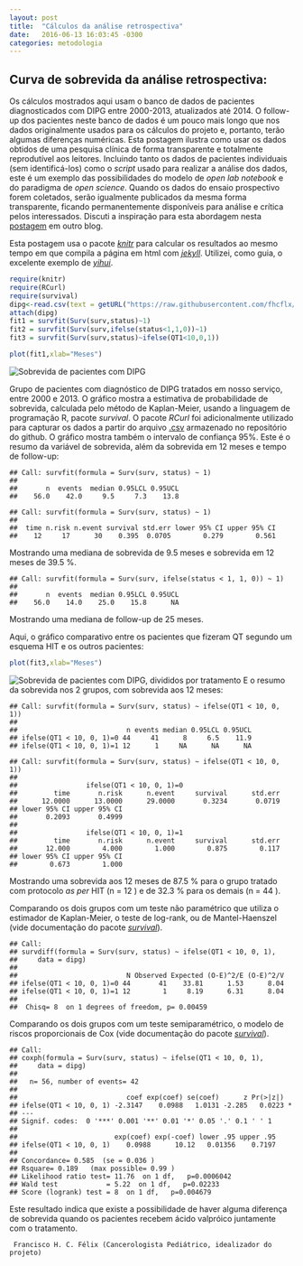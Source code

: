 ```yaml
---
layout: post
title:  "Cálculos da análise retrospectiva"
date:   2016-06-13 16:03:45 -0300
categories: metodologia
---
```


## Curva de sobrevida da análise retrospectiva:

Os cálculos mostrados aqui usam o banco de dados de pacientes diagnosticados com DIPG entre 2000-2013, atualizados até 2014. O follow-up dos pacientes neste banco de dados é um pouco mais longo que nos dados originalmente usados para os cálculos do projeto e, portanto, terão algumas diferenças numéricas. Esta postagem ilustra como usar os dados obtidos de uma pesquisa clínica de forma transparente e totalmente reprodutível aos leitores. Incluindo tanto os dados de pacientes individuais (sem identificá-los) como o _script_ usado para realizar a análise dos dados, este é um exemplo das possibilidades do modelo de _open lab notebook_ e do paradigma de _open science_. Quando os dados do ensaio prospectivo forem coletados, serão igualmente publicados da mesma forma transparente, ficando permanentemente disponíveis para análise e crítica pelos interessados. Discuti a inspiração para esta abordagem nesta [postagem](http://fhcflx.github.io/pharmakon/jekyll/update/2016/05/01/Migrando-meu-blog-para-Github-Pages-usando-Jekyll.html) em outro blog.

Esta postagem usa o pacote [_knitr_](http://yihui.name/knitr/) para calcular os resultados ao mesmo tempo em que compila a página em html com [_jekyll_](https://jekyllrb.com/).
Utilizei, como guia, o excelente exemplo de [_yihui_](https://github.com/yihui/knitr).


```r
require(knitr)
require(RCurl)
require(survival)
dipg<-read.csv(text = getURL("https://raw.githubusercontent.com/fhcflx/valkyrie/gh-pages/assets/data/dipg.csv"))
attach(dipg)  
fit1 = survfit(Surv(surv,status)~1)  
fit2 = survfit(Surv(surv,ifelse(status<1,1,0))~1)  
fit3 = survfit(Surv(surv,status)~ifelse(QT1<10,0,1))  
```


```r
plot(fit1,xlab="Meses")
```

![Sobrevida de pacientes com DIPG](https://github.com/fhcflx/valkyrie/blob/gh-pages/figure/source/2016-06-13-Cálculos-da-análise-retrospectiva/Sobrevida-1.png?raw=T)

Grupo de pacientes com diagnóstico de DIPG tratados em nosso serviço, entre 2000 e 2013. O gráfico mostra a estimativa de probabilidade de sobrevida, calculada pelo método de Kaplan-Meier, usando a linguagem de programação R, pacote *survival*. O pacote *RCurl* foi adicionalmente utilizado para capturar os dados a partir do arquivo [.csv](https://github.com/fhcflx/valkyrie/blob/gh-pages/assets/stat/dipg.csv) armazenado no repositório do github. O gráfico mostra também o intervalo de confiança 95%.
Este é o resumo da variável de sobrevida, além da sobrevida em 12 meses e tempo de follow-up:


```
## Call: survfit(formula = Surv(surv, status) ~ 1)
##
##       n  events  median 0.95LCL 0.95UCL
##    56.0    42.0     9.5     7.3    13.8
```


```
## Call: survfit(formula = Surv(surv, status) ~ 1)
##
##  time n.risk n.event survival std.err lower 95% CI upper 95% CI
##    12     17      30    0.395  0.0705        0.279        0.561
```

Mostrando uma mediana de sobrevida de 9.5 meses e sobrevida em 12 meses de 39.5 %.


```
## Call: survfit(formula = Surv(surv, ifelse(status < 1, 1, 0)) ~ 1)
##
##       n  events  median 0.95LCL 0.95UCL
##    56.0    14.0    25.0    15.8      NA
```

Mostrando uma mediana de follow-up de 25 meses.

Aqui, o gráfico comparativo entre os pacientes que fizeram QT segundo um esquema HIT e os outros pacientes:


```r
plot(fit3,xlab="Meses")
```

![Sobrevida de pacientes com DIPG, divididos por tratamento](https://github.com/fhcflx/valkyrie/blob/gh-pages/figure/source/2016-06-13-Cálculos-da-análise-retrospectiva/Sobrevida2-1.png?raw=T)
E o resumo da sobrevida nos 2 grupos, com sobrevida aos 12 meses:

```
## Call: survfit(formula = Surv(surv, status) ~ ifelse(QT1 < 10, 0, 1))
##
##                           n events median 0.95LCL 0.95UCL
## ifelse(QT1 < 10, 0, 1)=0 44     41      8     6.5    11.9
## ifelse(QT1 < 10, 0, 1)=1 12      1     NA      NA      NA
```

```
## Call: survfit(formula = Surv(surv, status) ~ ifelse(QT1 < 10, 0, 1))
##
##                 ifelse(QT1 < 10, 0, 1)=0
##         time       n.risk      n.event     survival      std.err
##      12.0000      13.0000      29.0000       0.3234       0.0719
## lower 95% CI upper 95% CI
##       0.2093       0.4999
##
##                 ifelse(QT1 < 10, 0, 1)=1
##         time       n.risk      n.event     survival      std.err
##       12.000        4.000        1.000        0.875        0.117
## lower 95% CI upper 95% CI
##        0.673        1.000
```

Mostrando uma sobrevida aos 12 meses de 87.5 % para o grupo tratado com protocolo _as per_ HIT (n = 12 ) e de 32.3 % para os demais (n = 44 ).

Comparando os dois grupos com um teste não paramétrico que utiliza o estimador de Kaplan-Meier, o teste de log-rank, ou de Mantel-Haenszel (vide documentação do pacote [_survival_](https://cran.r-project.org/web/packages/survival/survival.pdf)).

```
## Call:
## survdiff(formula = Surv(surv, status) ~ ifelse(QT1 < 10, 0, 1),
##     data = dipg)
##
##                           N Observed Expected (O-E)^2/E (O-E)^2/V
## ifelse(QT1 < 10, 0, 1)=0 44       41    33.81      1.53      8.04
## ifelse(QT1 < 10, 0, 1)=1 12        1     8.19      6.31      8.04
##
##  Chisq= 8  on 1 degrees of freedom, p= 0.00459
```
Comparando os dois grupos com um teste semiparamétrico, o modelo de riscos proporcionais de Cox (vide documentação do pacote [_survival_](https://cran.r-project.org/web/packages/survival/survival.pdf)).

```
## Call:
## coxph(formula = Surv(surv, status) ~ ifelse(QT1 < 10, 0, 1),
##     data = dipg)
##
##   n= 56, number of events= 42
##
##                           coef exp(coef) se(coef)      z Pr(>|z|)  
## ifelse(QT1 < 10, 0, 1) -2.3147    0.0988   1.0131 -2.285   0.0223 *
## ---
## Signif. codes:  0 '***' 0.001 '**' 0.01 '*' 0.05 '.' 0.1 ' ' 1
##
##                        exp(coef) exp(-coef) lower .95 upper .95
## ifelse(QT1 < 10, 0, 1)    0.0988      10.12   0.01356    0.7197
##
## Concordance= 0.585  (se = 0.036 )
## Rsquare= 0.189   (max possible= 0.99 )
## Likelihood ratio test= 11.76  on 1 df,   p=0.0006042
## Wald test            = 5.22  on 1 df,   p=0.02233
## Score (logrank) test = 8  on 1 df,   p=0.004679
```
Este resultado indica que existe a possibilidade de haver alguma diferença de sobrevida quando os pacientes recebem ácido valpróico juntamente com o tratamento.

``` Francisco H. C. Félix (Cancerologista Pediátrico, idealizador do projeto)```
